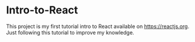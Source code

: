 # Intro-to-React
This project is my first tutorial intro to React available on https://reactjs.org. Just following this tutorial to improve my knowledge.
